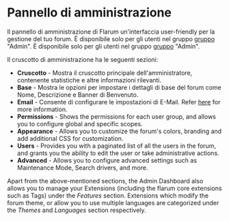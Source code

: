 # Pannello di amministrazione

Il pannello di amministrazione di Flarum un'interfaccia user-friendly per la gestione del tuo forum. È disponibile solo per gli utenti nel gruppo [gruppo](permissions.md) "Admin". È disponibile solo per gli utenti nel gruppo [gruppo](permissions.md) "Admin".

Il cruscotto di amministrazione ha le seguenti sezioni:
- **Cruscotto** - Mostra il cruscotto principale dell'amministratore, contenente statistiche e altre informazioni rilevanti.
- **Base** - Mostra le opzioni per impostare i dettagli di base del forum come Nome, Descrizione e Banner di Benvenuto.
- **Email** - Consente di configurare le impostazioni di E-Mail. Refer [here](https://docs.flarum.org/mail) for more information.
- **Permissions** - Shows the permissions for each user group, and allows you to configure global and specific scopes.
- **Appearance** - Allows you to customize the forum's colors, branding and add additional CSS for customization.
- **Users** - Provides you with a paginated list of all the users in the forum, and grants you the ability to edit the user or take administrative actions.
- **Advanced** - Allows you to configure advanced settings such as Maintenance Mode, Search drivers, and more.

Apart from the above-mentioned sections, the Admin Dashboard also allows you to manage your Extensions (including the flarum core extensions such as Tags) under the _Features_ section. Extensions which modify the forum theme, or allow you to use multiple languages are categorized under the _Themes_ and _Languages_ section respectively.
